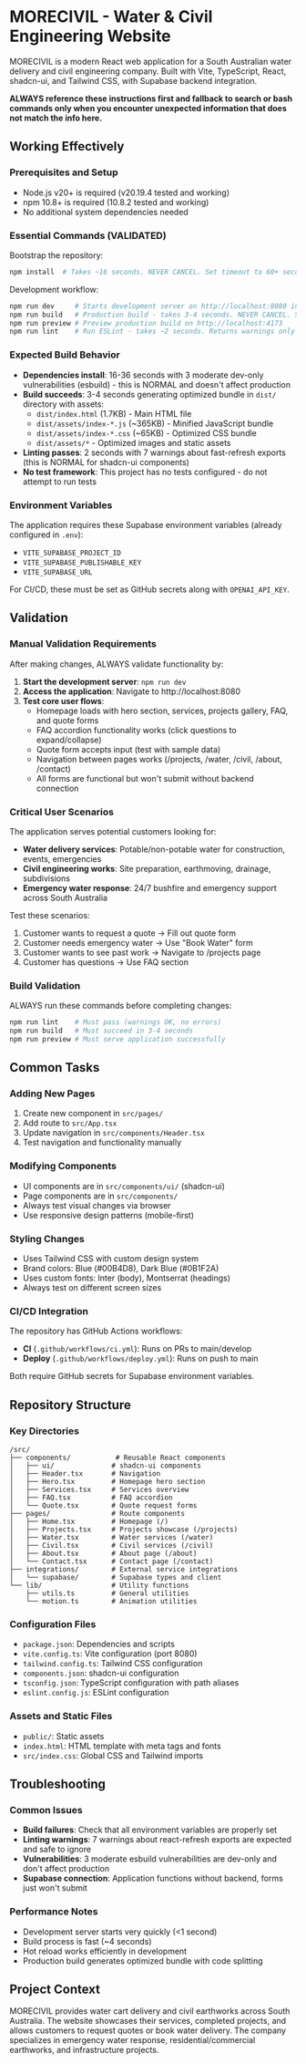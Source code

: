 # MORECIVIL - Water & Civil Engineering Website

MORECIVIL is a modern React web application for a South Australian water delivery and civil engineering company. Built with Vite, TypeScript, React, shadcn-ui, and Tailwind CSS, with Supabase backend integration.

**ALWAYS reference these instructions first and fallback to search or bash commands only when you encounter unexpected information that does not match the info here.**

## Working Effectively

### Prerequisites and Setup
- Node.js v20+ is required (v20.19.4 tested and working)
- npm 10.8+ is required (10.8.2 tested and working)
- No additional system dependencies needed

### Essential Commands (VALIDATED)
Bootstrap the repository:
```bash
npm install  # Takes ~16 seconds. NEVER CANCEL. Set timeout to 60+ seconds.
```

Development workflow:
```bash
npm run dev     # Starts development server on http://localhost:8080 in <1 second
npm run build   # Production build - takes 3-4 seconds. NEVER CANCEL. Set timeout to 120+ seconds.
npm run preview # Preview production build on http://localhost:4173
npm run lint    # Run ESLint - takes ~2 seconds. Returns warnings only (no errors expected)
```

### Expected Build Behavior
- **Dependencies install**: 16-36 seconds with 3 moderate dev-only vulnerabilities (esbuild) - this is NORMAL and doesn't affect production
- **Build succeeds**: 3-4 seconds generating optimized bundle in `dist/` directory with assets:
  - `dist/index.html` (1.7KB) - Main HTML file
  - `dist/assets/index-*.js` (~365KB) - Minified JavaScript bundle  
  - `dist/assets/index-*.css` (~65KB) - Optimized CSS bundle
  - `dist/assets/*` - Optimized images and static assets
- **Linting passes**: 2 seconds with 7 warnings about fast-refresh exports (this is NORMAL for shadcn-ui components)
- **No test framework**: This project has no tests configured - do not attempt to run tests

### Environment Variables
The application requires these Supabase environment variables (already configured in `.env`):
- `VITE_SUPABASE_PROJECT_ID`
- `VITE_SUPABASE_PUBLISHABLE_KEY` 
- `VITE_SUPABASE_URL`

For CI/CD, these must be set as GitHub secrets along with `OPENAI_API_KEY`.

## Validation

### Manual Validation Requirements
After making changes, ALWAYS validate functionality by:

1. **Start the development server**: `npm run dev`
2. **Access the application**: Navigate to http://localhost:8080
3. **Test core user flows**:
   - Homepage loads with hero section, services, projects gallery, FAQ, and quote forms
   - FAQ accordion functionality works (click questions to expand/collapse)
   - Quote form accepts input (test with sample data)
   - Navigation between pages works (/projects, /water, /civil, /about, /contact)
   - All forms are functional but won't submit without backend connection

### Critical User Scenarios
The application serves potential customers looking for:
- **Water delivery services**: Potable/non-potable water for construction, events, emergencies
- **Civil engineering works**: Site preparation, earthmoving, drainage, subdivisions
- **Emergency water response**: 24/7 bushfire and emergency support across South Australia

Test these scenarios:
1. Customer wants to request a quote → Fill out quote form
2. Customer needs emergency water → Use "Book Water" form  
3. Customer wants to see past work → Navigate to /projects page
4. Customer has questions → Use FAQ section

### Build Validation
ALWAYS run these commands before completing changes:
```bash
npm run lint    # Must pass (warnings OK, no errors)
npm run build   # Must succeed in 3-4 seconds
npm run preview # Must serve application successfully
```

## Common Tasks

### Adding New Pages
1. Create new component in `src/pages/`
2. Add route to `src/App.tsx` 
3. Update navigation in `src/components/Header.tsx`
4. Test navigation and functionality manually

### Modifying Components
- UI components are in `src/components/ui/` (shadcn-ui)
- Page components are in `src/components/`
- Always test visual changes via browser
- Use responsive design patterns (mobile-first)

### Styling Changes
- Uses Tailwind CSS with custom design system
- Brand colors: Blue (#00B4D8), Dark Blue (#0B1F2A)
- Uses custom fonts: Inter (body), Montserrat (headings)
- Always test on different screen sizes

### CI/CD Integration
The repository has GitHub Actions workflows:
- **CI** (`.github/workflows/ci.yml`): Runs on PRs to main/develop
- **Deploy** (`.github/workflows/deploy.yml`): Runs on push to main

Both require GitHub secrets for Supabase environment variables.

## Repository Structure

### Key Directories
```
/src/
├── components/           # Reusable React components
│   ├── ui/              # shadcn-ui components
│   ├── Header.tsx       # Navigation
│   ├── Hero.tsx         # Homepage hero section
│   ├── Services.tsx     # Services overview
│   ├── FAQ.tsx          # FAQ accordion
│   └── Quote.tsx        # Quote request forms
├── pages/               # Route components
│   ├── Home.tsx         # Homepage (/)
│   ├── Projects.tsx     # Projects showcase (/projects)
│   ├── Water.tsx        # Water services (/water)
│   ├── Civil.tsx        # Civil services (/civil)
│   ├── About.tsx        # About page (/about)
│   └── Contact.tsx      # Contact page (/contact)
├── integrations/        # External service integrations
│   └── supabase/        # Supabase types and client
└── lib/                 # Utility functions
    ├── utils.ts         # General utilities
    └── motion.ts        # Animation utilities
```

### Configuration Files
- `package.json`: Dependencies and scripts
- `vite.config.ts`: Vite configuration (port 8080)
- `tailwind.config.ts`: Tailwind CSS configuration  
- `components.json`: shadcn-ui configuration
- `tsconfig.json`: TypeScript configuration with path aliases
- `eslint.config.js`: ESLint configuration

### Assets and Static Files
- `public/`: Static assets
- `index.html`: HTML template with meta tags and fonts
- `src/index.css`: Global CSS and Tailwind imports

## Troubleshooting

### Common Issues
- **Build failures**: Check that all environment variables are properly set
- **Linting warnings**: 7 warnings about react-refresh exports are expected and safe to ignore
- **Vulnerabilities**: 3 moderate esbuild vulnerabilities are dev-only and don't affect production
- **Supabase connection**: Application functions without backend, forms just won't submit

### Performance Notes
- Development server starts very quickly (<1 second)
- Build process is fast (~4 seconds)
- Hot reload works efficiently in development
- Production build generates optimized bundle with code splitting

## Project Context
MORECIVIL provides water cart delivery and civil earthworks across South Australia. The website showcases their services, completed projects, and allows customers to request quotes or book water delivery. The company specializes in emergency water response, residential/commercial earthworks, and infrastructure projects.